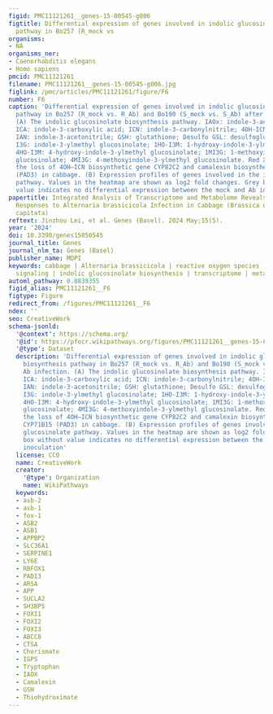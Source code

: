 ```yaml
---
figid: PMC11121261__genes-15-00545-g006
figtitle: Differential expression of genes involved in indolic glucosinolate biosynthesis
  pathway in Bo257 (R_mock vs
organisms:
- NA
organisms_ner:
- Caenorhabditis elegans
- Homo sapiens
pmcid: PMC11121261
filename: PMC11121261__genes-15-00545-g006.jpg
figlink: /pmc/articles/PMC11121261/figure/F6
number: F6
caption: 'Differential expression of genes involved in indolic glucosinolate biosynthesis
  pathway in Bo257 (R_mock vs. R_Ab) and Bo190 (S_mock vs. S_Ab) after Ab infection.
  (A) The indolic glucosinolate biosynthesis pathway. IAOx: indole-3-acetaldoxime;
  ICA: indole-3-carboxylic acid; ICN: indole-3-carbonylnitrile; 4OH-ICN: 4-hydroxy-indole-3-carbonylnitrile;
  IAN: indole-3-acetonitrile; GSH: glutathione; Desulfo GSL: desulfoglucosinolate;
  I3G: indole-3-ylmethyl glucosinolate; 1HO-I3M: 1-hydroxy-indole-3-ylmethyl glucosinolate;
  4HO-I3M: 4-hydroxy-indole-3-ylmethyl glucosinolate; 1MI3G: 1-methoxyindole-3-ylmethyl
  glucosinolate; 4MI3G: 4-methoxyindole-3-ylmethyl glucosinolate. Red X symbol indicates
  the loss of 4OH–ICN biosynthetic gene CYP82C2 and camalexin biosynthetic gene CYP71B15
  (PAD3) in cabbage. (B) Expression profiles of genes involved in the indolic glucosinolate
  pathway. Values in the heatmap are shown as log2 fold changes. Grey box without
  value indicates no differential expression between the mock and Ab inoculation'
papertitle: Integrated Analysis of Transcriptome and Metabolome Reveals Differential
  Responses to Alternaria brassicicola Infection in Cabbage (Brassica oleracea var.
  capitata)
reftext: Jinzhou Lei, et al. Genes (Basel). 2024 May;15(5).
year: '2024'
doi: 10.3390/genes15050545
journal_title: Genes
journal_nlm_ta: Genes (Basel)
publisher_name: MDPI
keywords: cabbage | Alternaria brassicicola | reactive oxygen species | jasmonic acid
  signaling | indolic glucosinolate biosynthesis | transcriptome | metabolome
automl_pathway: 0.8839355
figid_alias: PMC11121261__F6
figtype: Figure
redirect_from: /figures/PMC11121261__F6
ndex: ''
seo: CreativeWork
schema-jsonld:
  '@context': https://schema.org/
  '@id': https://pfocr.wikipathways.org/figures/PMC11121261__genes-15-00545-g006.html
  '@type': Dataset
  description: 'Differential expression of genes involved in indolic glucosinolate
    biosynthesis pathway in Bo257 (R_mock vs. R_Ab) and Bo190 (S_mock vs. S_Ab) after
    Ab infection. (A) The indolic glucosinolate biosynthesis pathway. IAOx: indole-3-acetaldoxime;
    ICA: indole-3-carboxylic acid; ICN: indole-3-carbonylnitrile; 4OH-ICN: 4-hydroxy-indole-3-carbonylnitrile;
    IAN: indole-3-acetonitrile; GSH: glutathione; Desulfo GSL: desulfoglucosinolate;
    I3G: indole-3-ylmethyl glucosinolate; 1HO-I3M: 1-hydroxy-indole-3-ylmethyl glucosinolate;
    4HO-I3M: 4-hydroxy-indole-3-ylmethyl glucosinolate; 1MI3G: 1-methoxyindole-3-ylmethyl
    glucosinolate; 4MI3G: 4-methoxyindole-3-ylmethyl glucosinolate. Red X symbol indicates
    the loss of 4OH–ICN biosynthetic gene CYP82C2 and camalexin biosynthetic gene
    CYP71B15 (PAD3) in cabbage. (B) Expression profiles of genes involved in the indolic
    glucosinolate pathway. Values in the heatmap are shown as log2 fold changes. Grey
    box without value indicates no differential expression between the mock and Ab
    inoculation'
  license: CC0
  name: CreativeWork
  creator:
    '@type': Organization
    name: WikiPathways
  keywords:
  - asb-2
  - asb-1
  - fox-1
  - ASB2
  - ASB1
  - APPBP2
  - SLC36A1
  - SERPINE1
  - LY6E
  - RBFOX1
  - PADI3
  - ARSA
  - APP
  - SUCLA2
  - SH3BP5
  - FOXI1
  - FOXI2
  - FOXI3
  - ABCC8
  - CTSA
  - Chorismate
  - IGPS
  - Tryptophan
  - IAOX
  - Camalexin
  - GSH
  - Thiohydroximate
---
```

